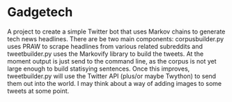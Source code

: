 # Gadgetech 
A project to create a simple Twitter bot that uses Markov chains to generate tech news headlines.
There are be two main components: corpusbuilder.py uses PRAW to scrape headlines from various related subreddits and tweetbuilder.py uses the Markovify library to build the tweets.
At the moment output is just send to the command line, as the corpus is not yet large enough to build statisying sentences. Once this improves, tweetbuilder.py will use the Twitter API (plus/or maybe Twython) to send them out into the world.
I may think about a way of adding images to some tweets at some point.